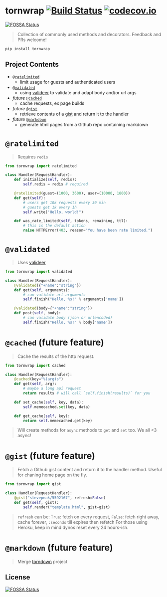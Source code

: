 # tornwrap [![Build Status](https://api.travis-ci.org/stevepeak/tornwrap.svg?branch=master)](http://travis-ci.org/stevepeak/tornwrap) [![codecov.io](https://codecov.io/github/stevepeak/tornwrap/coverage.svg?branch=master)](https://codecov.io/github/stevepeak/tornwrap)
[![FOSSA Status](https://app.fossa.com/api/projects/git%2Bgithub.com%2Fcodecov%2Ftornwrap.svg?type=shield)](https://app.fossa.com/projects/git%2Bgithub.com%2Fcodecov%2Ftornwrap?ref=badge_shield)

> Collection of commonly used methods and decorators. Feedback and PRs welcome!

```sh
pip install tornwrap
```

## Project Contents

- [`@ratelimited`](#ratelimited)
  - limit usage for guests and authenticated users
- [`@validated`](#validated)
  - using [valideer](https://github.com/podio/valideer) to validate and adapt body and/or url args
- *future* [`@cached`](#cached)
  - cache requests, ex page builds
- *future* [`@gist`](#gist)
  - retrieve contents of a [gist](https://gist.github.com/) and return it to the handler
- *future* [`@markdown`](#markdown)
  - generate html pages from a Github repo containing markdown


# `@ratelimited`
> Requires `redis`

```python
from tornwrap import ratelimited

class Handler(RequestHandler):
    def initialize(self, redis):
        self.redis = redis # required

    @ratelimited(guest=(1000, 3600), user=(10000, 1800))
    def get(self):
        # users get 10k requests every 30 min
        # guests get 1k every 1h
        self.write("Hello, world!")

    def was_rate_limited(self, tokens, remaining, ttl):
        # this is the default action
        raise HTTPError(403, reason="You have been rate limited.")
```

# `@validated`
> Uses [valideer](https://github.com/podio/valideer)

```python
from tornwrap import validated

class Handler(RequestHandler):
    @validated({"+name":"string"})
    def get(self, arguments):
        # can validate url arguments
        self.finish("Hello, %s!" % arguments['name'])

    @validated(body={"+name":"string"})
    def post(self, body):
        # can validate body (json or urlencoded)
        self.finish("Hello, %s!" % body['name'])

```


# `@cached` (future feature)
> Cache the results of the http request.

```python
from tornwrap import cached

class Handler(RequestHandler):
    @cached(key="%(arg)s")
    def get(self, arg):
        # maybe a long api request
        return results # will call `self.finish(results)` for you

    def set_cache(self, key, data):
        self.memecached.set(key, data)

    def get_cache(self, key):
        return self.memecached.get(key)

```
> Will create methods for `async` methods to `get` and `set` too. We all <3 async!

# `@gist` (future feature)
> Fetch a Github gist content and return it to the handler method.
> Useful for chaning home page on the fly.

```python
from tornwrap import gist

class Handler(RequestHandler):
    @gist("stevepeak/5592167", refresh=False)
    def get(self, gist):
        self.render("template.html", gist=gist)
```
> `refresh` can be: `True`: fetch on every request, `False`: fetch right away, cache forever, `:seconds` till expires then refetch
> For those using Heroku, keep in mind dynos reset every 24 hours-ish.

# `@markdown` (future feature)
> Merge [torndown](https://github.com/stevepeak/torndown) project


## License
[![FOSSA Status](https://app.fossa.com/api/projects/git%2Bgithub.com%2Fcodecov%2Ftornwrap.svg?type=large)](https://app.fossa.com/projects/git%2Bgithub.com%2Fcodecov%2Ftornwrap?ref=badge_large)